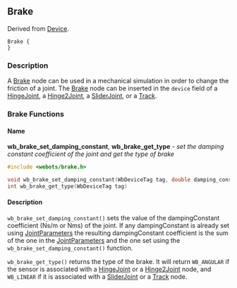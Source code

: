 ## Brake

Derived from [Device](reference/device.md#device).

```
Brake {
}
```

### Description

A [Brake](reference/brake.md#brake) node can be used in a mechanical simulation
in order to change the friction of a joint. The
[Brake](reference/brake.md#brake) node can be inserted in the `device` field of
a [HingeJoint](reference/hingejoint.md#hingejoint), a
[Hinge2Joint](reference/hinge2joint.md#hinge2joint), a
[SliderJoint](reference/sliderjoint.md#sliderjoint), or a
[Track](reference/track.md#track).

### Brake Functions

#### Name

**wb\_brake\_set\_damping\_constant**, **wb\_brake\_get\_type** - *set the damping constant coefficient of the joint and get the type of brake*

``` c
#include <webots/brake.h>

void wb_brake_set_damping_constant(WbDeviceTag tag, double damping_constant)
int wb_brake_get_type(WbDeviceTag tag)
```

#### Description

`wb_brake_set_damping_constant()` sets the value of the dampingConstant
coefficient (Ns/m or Nms) of the joint. If any dampingConstant is already set
using [JointParameters](reference/jointparameters.md#jointparameters) the
resulting dampingConstant coefficient is the sum of the one in the
[JointParameters](reference/jointparameters.md#jointparameters) and the one set
using the `wb_brake_set_damping_constant()` function.

`wb_brake_get_type()` returns the type of the brake. It will return `WB_ANGULAR`
if the sensor is associated with a
[HingeJoint](reference/hingejoint.md#hingejoint) or a
[Hinge2Joint](reference/hinge2joint.md#hinge2joint) node, and `WB_LINEAR` if it
is associated with a [SliderJoint](reference/sliderjoint.md#sliderjoint) or a
[Track](reference/track.md#track) node.

